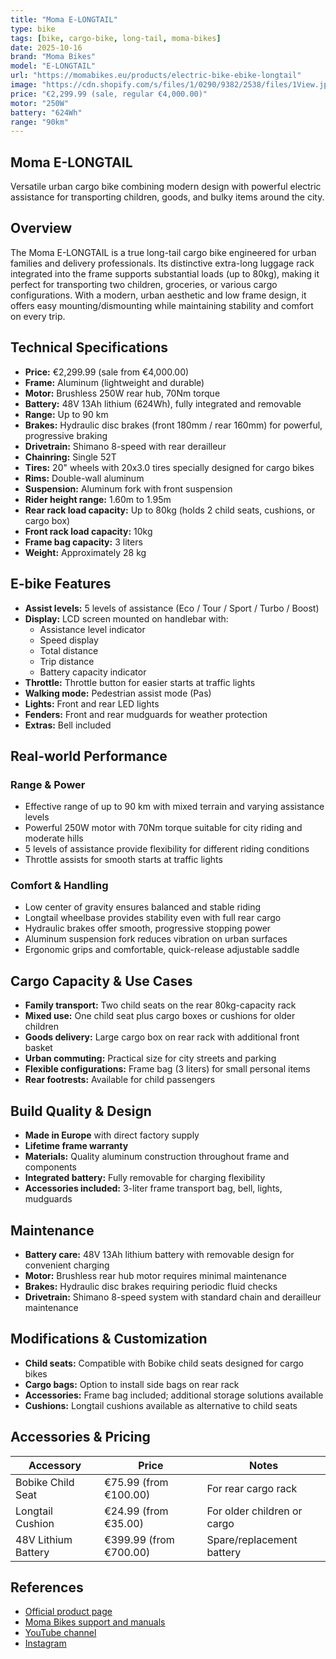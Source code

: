 ```yaml
---
title: "Moma E-LONGTAIL"
type: bike
tags: [bike, cargo-bike, long-tail, moma-bikes]
date: 2025-10-16
brand: "Moma Bikes"
model: "E-LONGTAIL"
url: "https://momabikes.eu/products/electric-bike-ebike-longtail"
image: "https://cdn.shopify.com/s/files/1/0290/9382/2538/files/1View.jpg?width=800&crop=center"
price: "€2,299.99 (sale, regular €4,000.00)"
motor: "250W"
battery: "624Wh"
range: "90km"
---
```


## Moma E-LONGTAIL

Versatile urban cargo bike combining modern design with powerful electric assistance for transporting children, goods, and bulky items around the city.

## Overview

The Moma E-LONGTAIL is a true long-tail cargo bike engineered for urban families and delivery professionals. Its distinctive extra-long luggage rack integrated into the frame supports substantial loads (up to 80kg), making it perfect for transporting two children, groceries, or various cargo configurations. With a modern, urban aesthetic and low frame design, it offers easy mounting/dismounting while maintaining stability and comfort on every trip.

## Technical Specifications

<!-- BIKE_SPECS_TABLE_START -->
<!-- BIKE_SPECS_TABLE_END -->

- **Price:** €2,299.99 (sale from €4,000.00)
- **Frame:** Aluminum (lightweight and durable)
- **Motor:** Brushless 250W rear hub, 70Nm torque
- **Battery:** 48V 13Ah lithium (624Wh), fully integrated and removable
- **Range:** Up to 90 km
- **Brakes:** Hydraulic disc brakes (front 180mm / rear 160mm) for powerful, progressive braking
- **Drivetrain:** Shimano 8-speed with rear derailleur
- **Chainring:** Single 52T
- **Tires:** 20" wheels with 20x3.0 tires specially designed for cargo bikes
- **Rims:** Double-wall aluminum
- **Suspension:** Aluminum fork with front suspension
- **Rider height range:** 1.60m to 1.95m
- **Rear rack load capacity:** Up to 80kg (holds 2 child seats, cushions, or cargo box)
- **Front rack load capacity:** 10kg
- **Frame bag capacity:** 3 liters
- **Weight:** Approximately 28 kg

## E-bike Features

- **Assist levels:** 5 levels of assistance (Eco / Tour / Sport / Turbo / Boost)
- **Display:** LCD screen mounted on handlebar with:
  - Assistance level indicator
  - Speed display
  - Total distance
  - Trip distance
  - Battery capacity indicator
- **Throttle:** Throttle button for easier starts at traffic lights
- **Walking mode:** Pedestrian assist mode (Pas)
- **Lights:** Front and rear LED lights
- **Fenders:** Front and rear mudguards for weather protection
- **Extras:** Bell included

## Real-world Performance

### Range & Power

- Effective range of up to 90 km with mixed terrain and varying assistance levels
- Powerful 250W motor with 70Nm torque suitable for city riding and moderate hills
- 5 levels of assistance provide flexibility for different riding conditions
- Throttle assists for smooth starts at traffic lights

### Comfort & Handling

- Low center of gravity ensures balanced and stable riding
- Longtail wheelbase provides stability even with full rear cargo
- Hydraulic brakes offer smooth, progressive stopping power
- Aluminum suspension fork reduces vibration on urban surfaces
- Ergonomic grips and comfortable, quick-release adjustable saddle

## Cargo Capacity & Use Cases

- **Family transport:** Two child seats on the rear 80kg-capacity rack
- **Mixed use:** One child seat plus cargo boxes or cushions for older children
- **Goods delivery:** Large cargo box on rear rack with additional front basket
- **Urban commuting:** Practical size for city streets and parking
- **Flexible configurations:** Frame bag (3 liters) for small personal items
- **Rear footrests:** Available for child passengers

## Build Quality & Design

- **Made in Europe** with direct factory supply
- **Lifetime frame warranty**
- **Materials:** Quality aluminum construction throughout frame and components
- **Integrated battery:** Fully removable for charging flexibility
- **Accessories included:** 3-liter frame transport bag, bell, lights, mudguards

## Maintenance

- **Battery care:** 48V 13Ah lithium battery with removable design for convenient charging
- **Motor:** Brushless rear hub motor requires minimal maintenance
- **Brakes:** Hydraulic disc brakes requiring periodic fluid checks
- **Drivetrain:** Shimano 8-speed system with standard chain and derailleur maintenance

## Modifications & Customization

- **Child seats:** Compatible with Bobike child seats designed for cargo bikes
- **Cargo bags:** Option to install side bags on rear rack
- **Accessories:** Frame bag included; additional storage solutions available
- **Cushions:** Longtail cushions available as alternative to child seats

## Accessories & Pricing

| Accessory           | Price                  | Notes                       |
| ------------------- | ---------------------- | --------------------------- |
| Bobike Child Seat   | €75.99 (from €100.00)  | For rear cargo rack         |
| Longtail Cushion    | €24.99 (from €35.00)   | For older children or cargo |
| 48V Lithium Battery | €399.99 (from €700.00) | Spare/replacement battery   |

## References

- [Official product page](https://momabikes.eu/products/electric-bike-ebike-longtail)
- [Moma Bikes support and manuals](https://momabikes.eu/pages/manuals)
- [YouTube channel](https://www.youtube.com/channel/UCppsII01vf0Yh-i7K4HOEjw)
- [Instagram](https://www.instagram.com/momabikes/)
